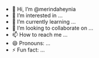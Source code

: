 - 👋 Hi, I’m @merindaheynia
- 👀 I’m interested in ...
- 🌱 I’m currently learning ...
- 💞️ I’m looking to collaborate on ...
- 📫 How to reach me ...
- 😄 Pronouns: ...
- ⚡ Fun fact: ...

<!---
merindaheynia/merindaheynia is a ✨ special ✨ repository because its `README.md` (this file) appears on your GitHub profile.
You can click the Preview link to take a look at your changes.
--->
